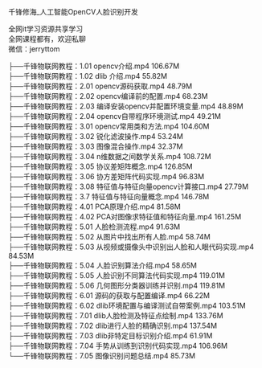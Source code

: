 千锋修海_人工智能OpenCV人脸识别开发

全网it学习资源共享学习<br>全网课程都有，欢迎私聊<br>微信：jerryttom<br>

├──千锋物联网教程：1.01 opencv介绍.mp4 106.67M<br> ├──千锋物联网教程：1.02 dlib 介绍.mp4 55.82M<br> ├──千锋物联网教程：2.01 opencv源码获取.mp4 48.79M<br> ├──千锋物联网教程：2.02 opencv编译前的配置.mp4 68.23M<br> ├──千锋物联网教程：2.03 编译安装opencv并配置环境变量.mp4 48.89M<br> ├──千锋物联网教程：2.04 opencv自带程序环境测试.mp4 49.21M<br> ├──千锋物联网教程：3.01 opencv常用类和方法.mp4 104.60M<br> ├──千锋物联网教程：3.02 锐化滤波操作.mp4 53.24M<br> ├──千锋物联网教程：3.03 图像混合操作.mp4 32.37M<br> ├──千锋物联网教程：3.04 n维数据之间数学关系.mp4 108.72M<br> ├──千锋物联网教程：3.05 协议差矩阵概念.mp4 126.85M<br> ├──千锋物联网教程：3.06 协方差矩阵代码实现.mp4 96.83M<br> ├──千锋物联网教程：3.08 特征值与特征向量opencv计算接口.mp4 27.79M<br> ├──千锋物联网教程：3.7 特征值与特征向量概念.mp4 146.78M<br> ├──千锋物联网教程：4.01 PCA原理介绍.mp4 81.58M<br> ├──千锋物联网教程：4.02 PCA对图像求特征值和特征向量.mp4 161.25M<br> ├──千锋物联网教程：5.01 人脸检测流程.mp4 91.63M<br> ├──千锋物联网教程：5.02 从图片中找出所有人脸.mp4 58.74M<br> ├──千锋物联网教程：5.03 从视频或摄像头中识别出人脸和人眼代码实现.mp4 84.53M<br> ├──千锋物联网教程：5.04 人脸识别算法介绍.mp4 58.65M<br> ├──千锋物联网教程：5.05 人脸识别不同算法代码实现.mp4 119.01M<br> ├──千锋物联网教程：5.06 几何图形分类器训练并识别.mp4 119.81M<br> ├──千锋物联网教程：6.01 源码的获取与配置编译.mp4 66.22M<br> ├──千锋物联网教程：6.02 dlib环境配置与编译测试自带案例.mp4 103.51M<br> ├──千锋物联网教程：7.01 dlib人脸检测及特征点绘制.mp4 133.76M<br> ├──千锋物联网教程：7.02 dlib进行人脸的精确识别.mp4 137.54M<br> ├──千锋物联网教程：7.03 dlib非特定目标识别介绍.mp4 61.91M<br> ├──千锋物联网教程：7.04 手势从训练到识别代码实现.mp4 106.96M<br> └──千锋物联网教程：7.05 图像识别问题总结.mp4 85.73M